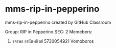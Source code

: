 # mms-rip-in-pepperino
mms-rip-in-pepperino created by GitHub Classroom

Group: RIP in Pepperino
SEC: 2
Memebers:
1) ขจรพล อานันทนิตย์ 5730054921 Vomoboros
